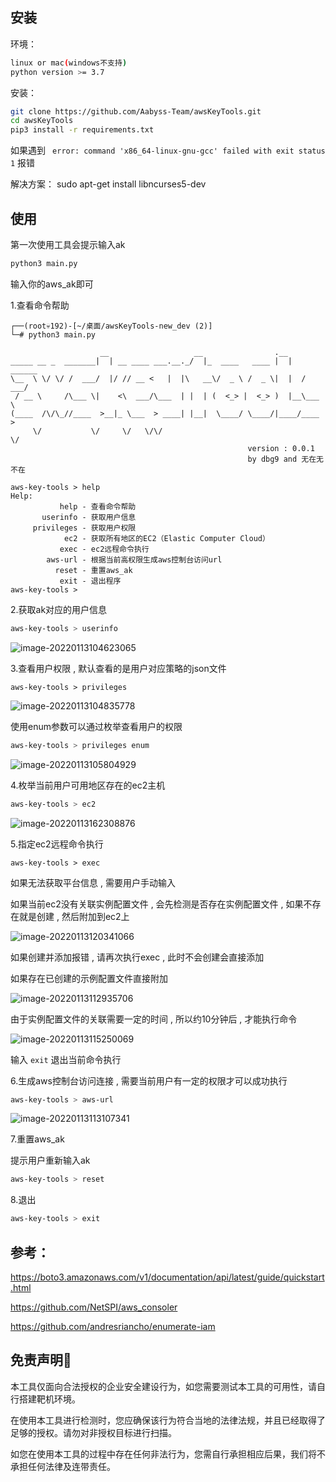 ## 安装
环境： 
```bash
linux or mac(windows不支持)
python version >= 3.7
```


安装： 
```bash
git clone https://github.com/Aabyss-Team/awsKeyTools.git
cd awsKeyTools
pip3 install -r requirements.txt
```

如果遇到 ` error: command 'x86_64-linux-gnu-gcc' failed with exit status 1` 报错 

解决方案： sudo apt-get install libncurses5-dev



## 使用

第一次使用工具会提示输入ak

```bash
python3 main.py
```

输入你的aws_ak即可

1.查看命令帮助

```
┌──(root💀192)-[~/桌面/awsKeyTools-new_dev (2)]
└─# python3 main.py

                    __                   __                .__          
_____ __ _  _______|  | __ ____ ___.__._/  |_  ____   ____ |  |   ______
\__  \ \/ \/ /  ___/  |/ // __ <   |  |\   __\/  _ \ /  _ \|  |  /  ___/
 / __ \     /\___ \|    <\  ___/\___  | |  | (  <_> |  <_> )  |__\___ \ 
(____  /\/\_//____  >__|_ \___  > ____| |__|  \____/ \____/|____/____  >
     \/           \/     \/   \/\/                                   \/ 
                                                     version : 0.0.1
                                                     by dbg9 and 无在无不在

aws-key-tools > help
Help:
           help - 查看命令帮助
       userinfo - 获取用户信息
     privileges - 获取用户权限
            ec2 - 获取所有地区的EC2（Elastic Computer Cloud）
           exec - ec2远程命令执行
        aws-url - 根据当前高权限生成aws控制台访问url
          reset - 重置aws_ak
           exit - 退出程序
aws-key-tools > 
```

2.获取ak对应的用户信息

```bash
aws-key-tools > userinfo
```

![image-20220113104623065](https://picgo-1301783483.cos.ap-nanjing.myqcloud.com/image/202201131046285.png)

3.查看用户权限 , 默认查看的是用户对应策略的json文件

```
aws-key-tools > privileges 
```

![image-20220113104835778](https://picgo-1301783483.cos.ap-nanjing.myqcloud.com/image/202201131048925.png)

使用enum参数可以通过枚举查看用户的权限

```bash
aws-key-tools > privileges enum
```

![image-20220113105804929](https://picgo-1301783483.cos.ap-nanjing.myqcloud.com/image/202201131058081.png)

4.枚举当前用户可用地区存在的ec2主机

```bash
aws-key-tools > ec2
```

![image-20220113162308876](https://picgo-1301783483.cos.ap-nanjing.myqcloud.com/image/202201131623225.png)

5.指定ec2远程命令执行

```
aws-key-tools > exec
```

如果无法获取平台信息 , 需要用户手动输入

如果当前ec2没有关联实例配置文件 , 会先检测是否存在实例配置文件 , 如果不存在就是创建 , 然后附加到ec2上

![image-20220113120341066](https://picgo-1301783483.cos.ap-nanjing.myqcloud.com/image/202201131203216.png)

如果创建并添加报错 , 请再次执行exec , 此时不会创建会直接添加

如果存在已创建的示例配置文件直接附加 

![image-20220113112935706](https://picgo-1301783483.cos.ap-nanjing.myqcloud.com/image/202201131129849.png)

由于实例配置文件的关联需要一定的时间 , 所以约10分钟后 , 才能执行命令

![image-20220113115250069](https://picgo-1301783483.cos.ap-nanjing.myqcloud.com/image/202201131152191.png)

输入 `exit` 退出当前命令执行

6.生成aws控制台访问连接 , 需要当前用户有一定的权限才可以成功执行

```bash
aws-key-tools > aws-url
```

![image-20220113113107341](https://picgo-1301783483.cos.ap-nanjing.myqcloud.com/image/202201131131488.png)

7.重置aws_ak

提示用户重新输入ak

```bash
aws-key-tools > reset
```

8.退出

```bash
aws-key-tools > exit 
```

## 参考：
https://boto3.amazonaws.com/v1/documentation/api/latest/guide/quickstart.html

https://github.com/NetSPI/aws_consoler

https://github.com/andresriancho/enumerate-iam

## 免责声明🧐
本工具仅面向合法授权的企业安全建设行为，如您需要测试本工具的可用性，请自行搭建靶机环境。

在使用本工具进行检测时，您应确保该行为符合当地的法律法规，并且已经取得了足够的授权。请勿对非授权目标进行扫描。

如您在使用本工具的过程中存在任何非法行为，您需自行承担相应后果，我们将不承担任何法律及连带责任。
